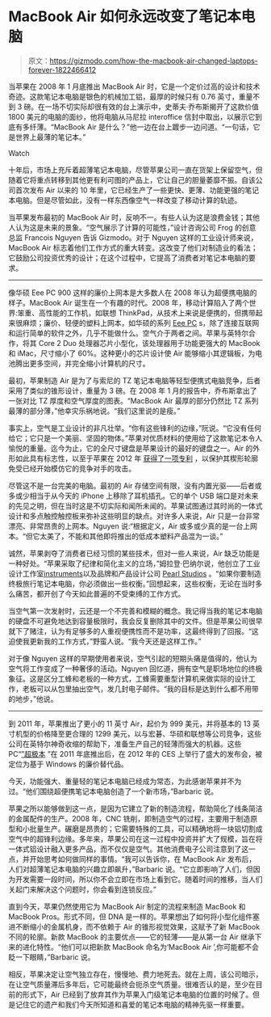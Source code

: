 # MacBook Air 如何永远改变了笔记本电脑

> 原文：<https://gizmodo.com/how-the-macbook-air-changed-laptops-forever-1822466412>

当苹果在 2008 年 1 月底推出 MacBook Air 时，它是一个定价过高的设计和技术奇迹。这款笔记本电脑是银色的机械加工铝，最厚的时候只有 0.76 英寸，重量不到 3 磅。在一场不切实际却很有效的台上演示中，史蒂夫·乔布斯揭开了这款价值 1800 美元的电脑的面纱，他将电脑从马尼拉 interoffice 信封中取出，以展示它到底有多纤薄。“MacBook Air 是什么？”他一边在台上踱步一边问道。“一句话，它是世界上最薄的笔记本。”

Watch

十年后，市场上充斥着超薄笔记本电脑，尽管苹果公司一直在货架上保留空气，但随着它将重点转移到其他更有利可图的产品上，它让自己的胆量萎靡不振。自该公司首次发布 Air 以来的 10 年里，它已经生产了一些更快、更薄、功能更强的笔记本电脑。但是尽管如此，没有一样东西像空气一样改变了移动计算的轨迹。

当苹果发布最初的 MacBook Air 时，反响不一。有些人认为这是浪费金钱；其他人认为这是未来的景象。“空气展示了计算的可能性，”设计咨询公司 Frog 的创意总监 Francois Nguyen 告诉 Gizmodo。对于 Nguyen 这样的工业设计师来说，MacBook Air 标志着他们工作方式的重大转变。这改变了他们对制造业的看法；它鼓励公司投资优秀的设计；在这个过程中，它提高了消费者对笔记本电脑的要求。

* * *

像华硕 Eee PC 900 这样的廉价上网本是大多数人在 2008 年认为超便携电脑的样子。MacBook Air 诞生在一个有趣的时代。2008 年，移动计算陷入了两个世界:笨重、高性能的工作机，如联想 ThinkPad，从技术上来说是便携的，但携带起来很麻烦；廉价、轻便的塑料上网本，如华硕的系列 [Eee PC](https://gizmodo.com/asus-eee-pc-the-tiny-ultraportable-for-web-browsing-266008) s，除了连接互联网和运行简单的软件之外，几乎不能做什么。空气介于两者之间。苹果与英特尔合作，将其 Core 2 Duo 处理器芯片小型化，该处理器用于功能更强大的 MacBook 和 iMac，尺寸缩小了 60%。这种更小的芯片设计使 Air 能够缩小其逻辑板，为电池腾出更多空间，并完全缩小计算机的尺寸。

最初，苹果制造 Air 是为了与索尼的 TZ 笔记本电脑等轻型便携式电脑竞争，后者采用了类似的锥形设计，重量为 3 磅。在 2008 年 1 月的报告中，乔布斯拿出了一张对比 TZ 厚度和空气厚度的图表。“MacBook Air 最厚的部分仍然比 TZ 系列最薄的部分薄，”他幸灾乐祸地说。“我们这里说的是瘦。”

事实上，空气是工业设计的非凡壮举。“你有这些锋利的边缘，”阮说。“它没有任何给它；它只是一个美丽、坚固的物体。”苹果对优质材料的使用给了这款笔记本令人愉悦的重量。迄今为止，它的全尺寸键盘是苹果设计的最好的键盘之一。Air 的外形如此具有标志性，以至于苹果在 2012 年 [获得了一项专利](https://assets.sbnation.com/assets/1167519/USD661296S1.pdf) ，以保护其楔形轮廓免受已经开始模仿它的竞争对手的攻击。

尽管这不是一台完美的电脑。最初的 Air 存储空间有限，没有内置光驱——后者或多或少相当于从今天的 iPhone 上移除了耳机插孔。它的单个 USB 端口是对未来的先见之明，但在当时这是不切实际和闻所未闻的。苹果试图通过其时尚的一体式设计和多点触控触控板来弥补这些明显的缺点。对许多人来说，Air 只是一台非常漂亮、非常昂贵的上网本。Nguyen 说:“根据定义，Air 或多或少真的是一台上网本。“但它太美了，不能和其他即将推出的低成本塑料产品混为一谈。”

诚然，苹果剥夺了消费者已经习惯的某些技术，但对一些人来说，Air 缺乏功能是一种好处。“苹果采取了纪律和简化主义的立场，”姆拉登·巴纳尔说，他创立了工业设计工作室[instruments](https://www.instrumments.com/)以及品牌和产品设计公司 [Pearl Studios](http://www.designbypearl.com/) 。“如果你要制造终极旅行笔记本电脑，你必须做出一些权衡。”回想起来，这些权衡，无论在当时多么痛苦，都开创了今天如此普遍的不受束缚的工作方式。

当空气第一次发射时，云还是一个不完善和模糊的概念。我记得当我的笔记本电脑的硬盘不可避免地达到容量极限时，我会反复删除其中的文件。但是苹果公司很早就下了赌注，认为有足够多的人重视便携性而不是功率，这最终得到了回报。“这迫使我更新我的工作方式，”野蛮人说。“我今天还是这样工作。”

对于像 Nguyen 这样的早期使用者来说，空气引起的短期头痛是值得的，他认为空气将工作变成了一种奢侈的活动。Nguyen 回忆道，拥有空气是职场地位的终极象征。这是区分工蜂和老板的一种方式，工蜂需要重型计算机来做实际的设计工作，老板可以从包里抽出空气，发几封电子邮件。“我的目标是达到什么都不用带的地步，”他说。

* * *

到 2011 年，苹果推出了更小的 11 英寸 Air，起价为 999 美元，并将基本的 13 英寸机型的价格降至更合理的 1299 美元，以与宏碁、华硕和联想等公司竞争，这些公司在英特尔神奇收缩的帮助下，准备生产自己的轻薄而强大的机器。这些 PC“[”超极本](https://gizmodo.com/ultrabook-the-new-most-meaningless-word-in-tech-updat-5875845) ”在 2011 年底推出后，在 2012 年的 CES 上举行了盛大的发布会，被定位为基于 Windows 的廉价替代品。

今天，功能强大、重量轻的笔记本电脑已经成为常态，为此感谢苹果并不为过。“他们围绕超便携笔记本电脑创造了一个新市场，”Barbaric 说。

苹果之所以能够做到这一点，是因为它建立了新的制造流程，帮助简化了线条简洁的金属配件的生产。2008 年，CNC 铣削，即制造空气的过程，主要用于制造原型和小批量生产。碾磨是昂贵的；它需要特殊的工具，可以精确地将一块铝切割成空气中的超锋利边缘。多年来，苹果公司在这一过程中投资并扩大了规模，旨在将一体式铝设计融入更多产品，而不仅仅是空气。其他消费电子公司注意到了这一点，并开始思考如何做同样的事情。“我可以告诉你，在 MacBook Air 发布后，人们对超薄笔记本电脑的兴趣立即飙升，”Barbaric 说。“它立即影响了人们，但因为开发需要一段时间，所以你不会立即在市场上看到它。随着时间的推移，当人们关起门来解决这个问题时，你会看到连锁反应。”

直到今天，苹果仍然使用它为 MacBook Air 制定的流程来制造 MacBook 和 MacBook Pros。形式不同，但 DNA 是一样的。苹果想出了如何将小型化组件塞进不断缩小的金属机身，而不依赖于 Air 的锥形视觉效果，这赋予了新 MacBook 不同的轮廓。新款 MacBook 的主要优点——它的轻薄——是从第一台 Air 继承下来的进化特性。“他们可以把新款 MacBook 命名为‘MacBook Air ’,你可能都不会眨一下眼睛，”Barbaric 说。

相反，苹果决定让空气独立存在，慢慢地、费力地死去。就在上周，该公司暗示，在让空气质量滞后多年后，它可能最终会扼杀空气质量。很难否认的是，至少在目前的形式下，Air 已经到了放弃其作为苹果入门级笔记本电脑的位置的时候了。但是记住它的遗产和我们今天所知道和喜爱的笔记本电脑的精神先驱一样重要。
